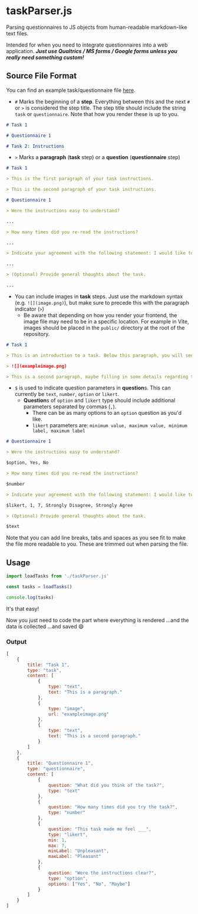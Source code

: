 # taskParser.js

Parsing questionnaires to JS objects from human-readable markdown-like text files.

Intended for when you need to integrate questionnaires into a web application. ***Just use Qualtrics / MS forms / Google forms unless you really need something custom!***

## Source File Format

You can find an example task/questionnaire file [here](./exampletasks).

- `#` Marks the beginning of a **step**. Everything between this and the next `#` or `>` is considered the step title. The step title should include the string `task` or `questionnaire`. Note that how you render these is up to you.

```md
# Task 1

# Questionnaire 1

# Task 2: Instructions
```

- `>` Marks a **paragraph** (**task** step) or a **question** (**questionnaire** step)

```md
# Task 1

> This is the first paragraph of your task instructions.

> This is the second paragraph of your task instructions.

# Questionnaire 1

> Were the instructions easy to understand?

...

> How many times did you re-read the instructions?

...

> Indicate your agreement with the following statement: I would like to try again in the future.

...

> (Optional) Provide general thoughts about the task.

...

```

- You can include images in **task** steps. Just use the markdown syntax (e.g. `![](image.png)`), but make sure to precede this with the paragraph indicator (`>`)
    - Be aware that depending on how you render your frontend, the image file may need to be in a specific location. For example in Vite, images should be placed in the `public/` directory at the root of the repository.

```md
# Task 1

> This is an introduction to a task. Below this paragraph, you will see an image.

> ![](exampleimage.png)

> This is a second paragraph, maybe filling in some details regarding the image or the task instructions.
```

- `$` is used to indicate question parameters in **question**s. This can currently be `text`, `number`, `option` or `likert`.
    - **Question**s of `option` and `likert` type should include additional parameters separated by commas (`,`).
        - There can be as many options to an `option` question as you'd like.
        - `likert` parameters are: `minimum value, maximum value, minimum label, maximum label`

```md
# Questionnaire 1

> Were the instructions easy to understand?

$option, Yes, No

> How many times did you re-read the instructions?

$number

> Indicate your agreement with the following statement: I would like to try again in the future.

$likert, 1, 7, Strongly Disagree, Strongly Agree

> (Optional) Provide general thoughts about the task.

$text
```

Note that you can add line breaks, tabs and spaces as you see fit to make the file more readable to you. These are trimmed out when parsing the file.

## Usage

```js
import loadTasks from './taskParser.js'

const tasks = loadTasks()

console.log(tasks)
```

It's that easy!

Now you just need to code the part where everything is rendered ...and the data is collected ...and saved 😄

### Output

```js
[
    {
        title: "Task 1",
        type: "task",
        content: [
            {
                type: "text",
                text: "This is a paragraph."
            },
            {
                type: "image",
                url: "exampleimage.png"
            },
            {
                type: "text",
                text: "This is a second paragraph."
            }
        ]
    },
    {
        title: "Questionnaire 1",
        type: "questionnaire",
        content: [
            {
                question: "What did you think of the task?",
                type: "text"
            },
            {
                question: "How many times did you try the task?",
                type: "number"
            },
            {
                question: "This task made me feel ___",
                type: "likert",
                min: 1,
                max: 7,
                minLabel: "Unpleasant",
                maxLabel: "Pleasant"
            },
            {
                question: "Were the instructions clear?",
                type: "option",
                options: ["Yes", "No", "Maybe"]
            }
        ]
    }
]
```